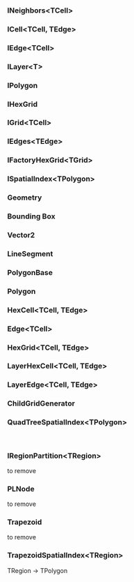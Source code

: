 ### INeighbors\<TCell>

### ICell\<TCell, TEdge>

### IEdge\<TCell>

### ILayer\<T>

### IPolygon

### IHexGrid

### IGrid\<TCell>

### IEdges\<TEdge>

### IFactoryHexGrid\<TGrid>

### ISpatialIndex\<TPolygon>

### Geometry

### Bounding Box

### Vector2

### LineSegment

### PolygonBase

### Polygon

### HexCell\<TCell, TEdge>

### Edge\<TCell>

### HexGrid\<TCell, TEdge>

### LayerHexCell\<TCell, TEdge>

### LayerEdge\<TCell, TEdge>

### ChildGridGenerator

### QuadTreeSpatialIndex\<TPolygon>
<br>

### IRegionPartition\<TRegion>
to remove

### PLNode
to remove

### Trapezoid
to remove

### TrapezoidSpatialIndex\<TRegion>
TRegion -> TPolygon